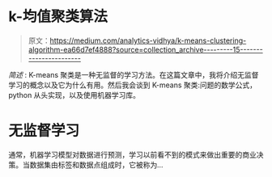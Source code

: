 # k-均值聚类算法

> 原文：<https://medium.com/analytics-vidhya/k-means-clustering-algorithm-ea66d7ef4888?source=collection_archive---------15----------------------->

*简述* : K-means 聚类是一种无监督的学习方法。在这篇文章中，我将介绍无监督学习的概念以及它为什么有用。然后我会谈到 K-means 聚类:问题的数学公式，python 从头实现，以及使用机器学习库。

# 无监督学习

通常，机器学习模型对数据进行预测，学习以前看不到的模式来做出重要的商业决策。当数据集由标签和数据点组成时，它被称为[](https://en.wikipedia.org/wiki/Supervised_learning)*…*